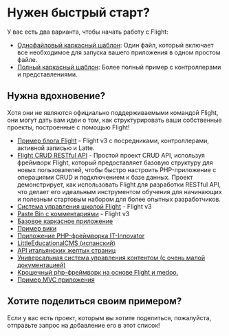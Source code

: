 # Нужен быстрый старт?

У вас есть два варианта, чтобы начать работу с Flight:

- [Однофайловый каркасный шаблон](https://github.com/flightphp/skeleton-simple): Один файл, который включает все необходимое для запуска вашего приложения в одном простом файле.
- [Полный каркасный шаблон](https://github.com/flightphp/skeleton): Более полный пример с контроллерами и представлениями.

## Нужна вдохновение?

Хотя они не являются официально поддерживаемыми командой Flight, они могут дать вам идеи о том, как структурировать ваши собственные проекты, построенные с помощью Flight!

- [Пример блога Flight](https://github.com/n0nag0n/flightphp-blog) - Flight v3 с посредниками, контроллерами, активной записью и Latte.
- [Flight CRUD RESTful API](https://github.com/soheilkhaledabdi/php-crud-api-flight) - Простой проект CRUD API, используя фреймворк Flight, который предоставляет базовую структуру для новых пользователей, чтобы быстро настроить PHP-приложение с операциями CRUD и подключением к базе данных. Проект демонстрирует, как использовать Flight для разработки RESTful API, что делает его идеальным инструментом обучения для начинающих и полезным стартовым набором для более опытных разработчиков.
- [Система управления школой Flight](https://github.com/krmu/FlightPHP_School) - Flight v3
- [Paste Bin с комментариями](https://github.com/n0nag0n/commie2) - Flight v3
- [Базовое каркасное приложение](https://github.com/markhughes/flight-skeleton)
- [Пример вики](https://github.com/Skayo/FlightWiki)
- [Приложение PHP-фреймворка IT-Innovator](https://github.com/itinnovator/myphp-app)
- [LittleEducationalCMS (испанский)](https://github.com/casgin/LittleEducationalCMS)
- [API итальянских желтых страниц](https://github.com/chiccomagnus/PGAPI)
- [Универсальная система управления контентом (с очень малой документацией)](https://github.com/recepuncu/cms)
- [Крошечный php-фреймворк на основе Flight и medoo.](https://github.com/ycrao/tinyme)
- [Пример MVC приложения](https://github.com/paddypei/Flight-MVC)

## Хотите поделиться своим примером?

Если у вас есть проект, которым вы хотите поделиться, пожалуйста, отправьте запрос на добавление его в этот список!